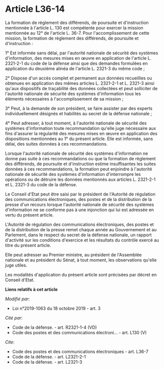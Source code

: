 # Article L36-14

La formation de règlement des différends, de poursuite et d'instruction mentionnée à l'article L. 130 est compétente pour
exercer la mission mentionnée au 12° de l'article L. 36-7. Pour l'accomplissement de cette mission, la formation de règlement
des différends, de poursuite et d'instruction :

1° Est informée sans délai, par l'autorité nationale de sécurité des systèmes d'information, des mesures mises en œuvre en
application de l'article L. 2321-2-1 du code de la défense ainsi que des demandes formulées en application du deuxième alinéa
de l'article L. 2321-3 du même code ;

2° Dispose d'un accès complet et permanent aux données recueillies ou obtenues en application des mêmes articles L. 2321-2-1
et L. 2321-3 ainsi qu'aux dispositifs de traçabilité des données collectées et peut solliciter de l'autorité nationale de
sécurité des systèmes d'information tous les éléments nécessaires à l'accomplissement de sa mission ;

3° Peut, à la demande de son président, se faire assister par des experts individuellement désignés et habilités au secret de
la défense nationale ;

4° Peut adresser, à tout moment, à l'autorité nationale de sécurité des systèmes d'information toute recommandation qu'elle
juge nécessaire aux fins d'assurer la régularité des mesures mises en œuvre en application des dispositions mentionnées au 1°
du présent article. Elle est informée, sans délai, des suites données à ces recommandations.

Lorsque l'autorité nationale de sécurité des systèmes d'information ne donne pas suite à ces recommandations ou que la
formation de règlement des différends, de poursuite et d'instruction estime insuffisantes les suites données à ces
recommandations, la formation peut enjoindre à l'autorité nationale de sécurité des systèmes d'information d'interrompre les
opérations ou de détruire les données mentionnés aux articles L. 2321-2-1 et L. 2321-3 du code de la défense.

Le Conseil d'Etat peut être saisi par le président de l'Autorité de régulation des communications électroniques, des postes
et de la distribution de la presse d'un recours lorsque l'autorité nationale de sécurité des systèmes d'information ne se
conforme pas à une injonction qui lui est adressée en vertu du présent article.

L'Autorité de régulation des communications électroniques, des postes et de la distribution de la presse remet chaque année
au Gouvernement et au Parlement, dans le respect du secret de la défense nationale, un rapport d'activité sur les conditions
d'exercice et les résultats du contrôle exercé au titre du présent article.

Elle peut adresser au Premier ministre, au président de l'Assemblée nationale et au président du Sénat, à tout moment, les
observations qu'elle juge utiles.

Les modalités d'application du présent article sont précisées par décret en Conseil d'Etat.

**Liens relatifs à cet article**

_Modifié par_:

  - Loi n°2019-1063 du 18 octobre 2019 - art. 3

_Cité par_:

  - Code de la défense. - art. R2321-1-4 (VD)
  - Code des postes et des communications électroni... - art. L130 (V)

_Cite_:

  - Code des postes et des communications électroniques - art. L36-7
  - Code de la défense. - art. L2321-2-1
  - Code de la défense. - art. L2321-3
